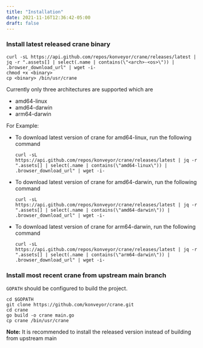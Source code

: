 ```yaml
---
title: "Installation"
date: 2021-11-16T12:36:42-05:00
draft: false
---
```


### Install latest released crane binary

```
curl -sL https://api.github.com/repos/konveyor/crane/releases/latest | 
jq -r ".assets[] | select(.name | contains(\"<arch>-<os>\")) | .browser_download_url" | wget -i-
chmod +x <binary>
cp <binary> /bin/usr/crane
```

Currently only three architectures are supported which are 

- amd64-linux
- amd64-darwin
- arm64-darwin

For Example: 
- To download latest version of crane for amd64-linux, run the following command
    ```
    curl -sL https://api.github.com/repos/konveyor/crane/releases/latest | jq -r ".assets[] | select(.name | contains(\"amd64-linux\")) | .browser_download_url" | wget -i-
    ```
- To download latest version of crane for amd64-darwin, run the following command

    ```
    curl -sL https://api.github.com/repos/konveyor/crane/releases/latest | jq -r ".assets[] | select(.name | contains(\"amd64-darwin\")) | .browser_download_url" | wget -i-
    ```
- To download latest version of crane for arm64-darwin, run the following command
    ```
    curl -sL https://api.github.com/repos/konveyor/crane/releases/latest | jq -r ".assets[] | select(.name | contains(\"arm64-darwin\")) | .browser_download_url" | wget -i-

    ```
### Install most recent crane from upstream main branch

`GOPATH` should be configured to build the project.

```
cd $GOPATH
git clone https://github.com/konveyor/crane.git
cd crane
go build -o crane main.go
cp crane /bin/usr/crane
```

<b>Note:</b> It is recommended to install the released version instead of building from upstream main
